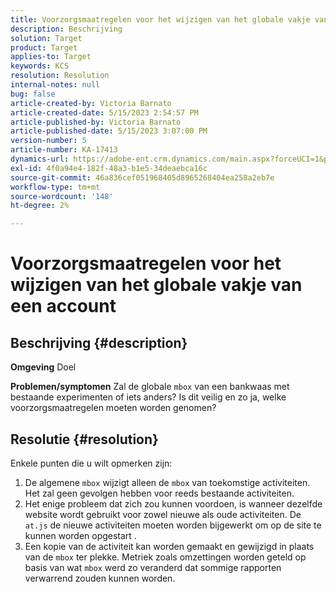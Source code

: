 ```yaml
---
title: Voorzorgsmaatregelen voor het wijzigen van het globale vakje van een account
description: Beschrijving
solution: Target
product: Target
applies-to: Target
keywords: KCS
resolution: Resolution
internal-notes: null
bug: false
article-created-by: Victoria Barnato
article-created-date: 5/15/2023 2:54:57 PM
article-published-by: Victoria Barnato
article-published-date: 5/15/2023 3:07:00 PM
version-number: 5
article-number: KA-17413
dynamics-url: https://adobe-ent.crm.dynamics.com/main.aspx?forceUCI=1&pagetype=entityrecord&etn=knowledgearticle&id=c2d60e72-30f3-ed11-8848-6045bd006ce9
exl-id: 4f0a94e4-182f-48a3-b1e5-34deaebca16c
source-git-commit: 46a836cef051968405d8965268404ea258a2eb7e
workflow-type: tm+mt
source-wordcount: '148'
ht-degree: 2%

---
```


# Voorzorgsmaatregelen voor het wijzigen van het globale vakje van een account

## Beschrijving {#description}

<b>Omgeving</b>
Doel


<b>Problemen/symptomen</b>
Zal de globale `mbox` van een bankwaas met bestaande experimenten of iets anders? Is dit veilig en zo ja, welke voorzorgsmaatregelen moeten worden genomen?


## Resolutie {#resolution}


Enkele punten die u wilt opmerken zijn:

1. De algemene `mbox` wijzigt alleen de `mbox` van toekomstige activiteiten. Het zal geen gevolgen hebben voor reeds bestaande activiteiten.
2. Het enige probleem dat zich zou kunnen voordoen, is wanneer dezelfde website wordt gebruikt voor zowel nieuwe als oude activiteiten. De `at.js` de nieuwe activiteiten moeten worden bijgewerkt om op de site te kunnen worden opgestart .
3. Een kopie van de activiteit kan worden gemaakt en gewijzigd in plaats van de `mbox` ter plekke. Metriek zoals omzettingen worden geteld op basis van wat `mbox` werd zo veranderd dat sommige rapporten verwarrend zouden kunnen worden.
